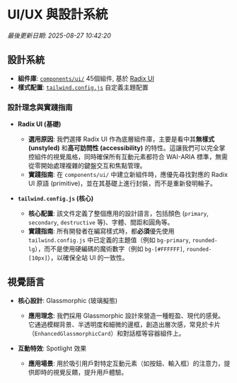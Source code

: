 # UI/UX 與設計系統

_最後更新日期: 2025-08-27 10:42:20_

## 設計系統

- **組件庫**: [`components/ui/`](../../components/ui/) 45個組件, 基於 [Radix UI](https://www.radix-ui.com/)
- **樣式配置**: [`tailwind.config.js`](../../tailwind.config.js) 自定義主題配置

### 設計理念與實踐指南

- **Radix UI (基礎)**
  - **選用原因**: 我們選擇 Radix UI 作為底層組件庫，主要是看中其**無樣式 (unstyled)** 和**高可訪問性 (accessibility)** 的特性。這讓我們可以完全掌控組件的視覺風格，同時確保所有互動元素都符合 WAI-ARIA 標準，無需從零開始處理複雜的鍵盤交互和焦點管理。
  - **實踐指南**: 在 `components/ui/` 中建立新組件時，應優先尋找對應的 Radix UI 原語 (primitive)，並在其基礎上進行封裝，而不是重新發明輪子。

- **`tailwind.config.js` (核心)**
  - **核心配置**: 該文件定義了整個應用的設計語言，包括顏色 (`primary`, `secondary`, `destructive` 等)、字體、間距和圓角等。
  - **實踐指南**: 所有開發者在編寫樣式時，都**必須**優先使用 `tailwind.config.js` 中已定義的主題值（例如 `bg-primary`, `rounded-lg`），而不是使用硬編碼的魔術數字（例如 `bg-[#FFFFFF]`, `rounded-[10px]`），以確保全站 UI 的一致性。

## 視覺語言

- **核心設計**: Glassmorphic (玻璃擬態)
  - **應用理念**: 我們採用 Glassmorphic 設計來營造一種輕盈、現代的感覺。它通過模糊背景、半透明度和細微的邊框，創造出層次感，常見於卡片（`EnhancedGlassmorphicCard`）和對話框等容器組件上。

- **互動特效**: Spotlight 效果
  - **應用場景**: 用於吸引用戶對特定互動元素（如按鈕、輸入框）的注意力，提供即時的視覺反饋，提升用戶體驗。
